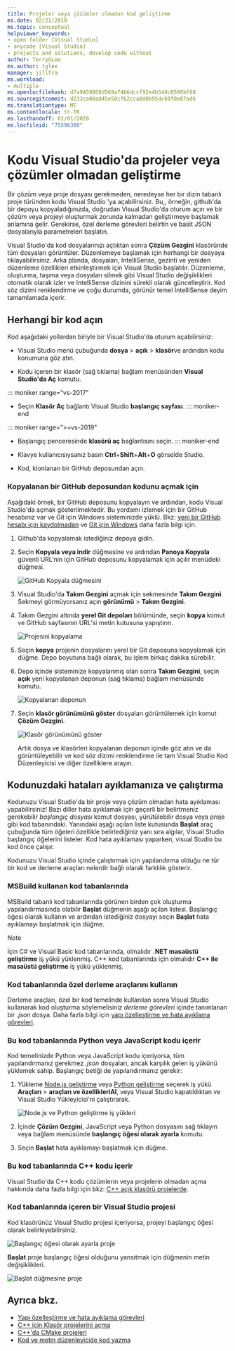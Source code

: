 ```yaml
---
title: Projeler veya çözümler olmadan kod geliştirme
ms.date: 02/21/2018
ms.topic: conceptual
helpviewer_keywords:
- open folder [Visual Studio]
- anycode [Visual Studio]
- projects and solutions, develop code without
author: TerryGLee
ms.author: tglee
manager: jillfra
ms.workload:
- multiple
ms.openlocfilehash: d7a9459868d569a7466dccf92e4b548c0500bf80
ms.sourcegitcommit: d233ca00ad45e50cf62cca0d0b95dc69f0a87ad6
ms.translationtype: MT
ms.contentlocale: tr-TR
ms.lasthandoff: 01/01/2020
ms.locfileid: "75596300"
---
```

# <a name="develop-code-in-visual-studio-without-projects-or-solutions"></a>Kodu Visual Studio'da projeler veya çözümler olmadan geliştirme

Bir çözüm veya proje dosyası gerekmeden, neredeyse her bir dizin tabanlı proje türünden kodu Visual Studio 'ya açabilirsiniz. Bu,, örneğin, github'da bir depoyu kopyaladığınızda, doğrudan Visual Studio'da oturum açın ve bir çözüm veya projeyi oluşturmak zorunda kalmadan geliştirmeye başlamak anlamına gelir. Gerekirse, özel derleme görevleri belirtin ve basit JSON dosyalarıyla parametreleri başlatın.

Visual Studio'da kod dosyalarınızı açtıktan sonra **Çözüm Gezgini** klasöründe tüm dosyaları görüntüler. Düzenlemeye başlamak için herhangi bir dosyaya tıklayabilirsiniz. Arka planda, dosyaları, IntelliSense, gezinti ve yeniden düzenleme özellikleri etkinleştirmek için Visual Studio başlatılır. Düzenleme, oluşturma, taşıma veya dosyaları silmek gibi Visual Studio değişiklikleri otomatik olarak izler ve IntelliSense dizinini sürekli olarak güncelleştirir. Kod söz dizimi renklendirme ve çoğu durumda, görünür temel IntelliSense deyim tamamlamada içerir.

## <a name="open-any-code"></a>Herhangi bir kod açın

Kod aşağıdaki yollardan biriyle bir Visual Studio'da oturum açabilirsiniz:

- Visual Studio menü çubuğunda **dosya** > **açık** > **klasör**ve ardından kodu konumuna göz atın.

- Kodu içeren bir klasör (sağ tıklama) bağlam menüsünden **Visual Studio'da Aç** komutu.

::: moniker range="vs-2017"
- Seçin **Klasör Aç** bağlantı Visual Studio **başlangıç sayfası**.
::: moniker-end

::: moniker range=">=vs-2019"
- Başlangıç penceresinde **klasörü aç** bağlantısını seçin.
::: moniker-end

- Klavye kullanıcısıysanız basın **Ctrl**+**Shift**+**Alt**+**O** görselde Studio.

- Kod, klonlanan bir GitHub deposundan açın.

### <a name="to-open-code-from-a-cloned-github-repo"></a>Kopyalanan bir GitHub deposundan kodunu açmak için

Aşağıdaki örnek, bir GitHub deposunu kopyalayın ve ardından, kodu Visual Studio'da açmak gösterilmektedir. Bu yordamı izlemek için bir GitHub hesabınız var ve Git için Windows sisteminizde yüklü. Bkz: [yeni bir GitHub hesabı için kaydolmadan](https://help.github.com/articles/signing-up-for-a-new-github-account/) ve [Git için Windows](https://git-for-windows.github.io/) daha fazla bilgi için.

1. Github'da kopyalamak istediğiniz depoya gidin.

1. Seçin **Kopyala veya indir** düğmesine ve ardından **Panoya Kopyala** güvenli URL'nin için GitHub deposunu kopyalamak için açılır menüdeki düğmesi.

   ![GitHub Kopyala düğmesini](./media/VSIDE_Code_Clone.png)

1. Visual Studio'da **Takım Gezgini** açmak için sekmesinde **Takım Gezgini**. Sekmeyi görmüyorsanız açın **görünümü** > **Takım Gezgini**.

1. Takım Gezgini altında **yerel Git depoları** bölümünde, seçin **kopya** komut ve GitHub sayfasının URL'si metin kutusuna yapıştırın.

   ![Projesini kopyalama](./media/VSIDE_Code_Clone2.png)

1. Seçin **kopya** projenin dosyalarını yerel bir Git deposuna kopyalamak için düğme. Depo boyutuna bağlı olarak, bu işlem birkaç dakika sürebilir.

1. Depo içinde sisteminize kopyalanmış olan sonra **Takım Gezgini**, seçin **açık** yeni kopyalanan deponun (sağ tıklama) bağlam menüsünde komutu.

   ![Kopyalanan deponun](./media/VSIDE_Code_Clone3.png)

1. Seçin **klasör görünümünü göster** dosyaları görüntülemek için komut **Çözüm Gezgini**.

   ![Klasör görünümünü göster](./media/VSIDE_Code_Clone3_show.png)

   Artık dosya ve klasörleri kopyalanan deponun içinde göz atın ve da görüntüleyebilir ve kod söz dizimi renklendirme ile tam Visual Studio Kod Düzenleyicisi ve diğer özelliklere arayın.

## <a name="run-and-debug-your-code"></a>Kodunuzdaki hataları ayıklamanıza ve çalıştırma

Kodunuzu Visual Studio'da bir proje veya çözüm olmadan hata ayıklaması yapabilirsiniz! Bazı diller hata ayıklamak için geçerli bir belirtmeniz gerekebilir *başlangıç dosyası* komut dosyası, yürütülebilir dosya veya proje gibi kod tabanındaki. Yanındaki aşağı açılan liste kutusunda **Başlat** araç çubuğunda tüm öğeleri özellikle belirlediğiniz yanı sıra algılar, Visual Studio başlangıç öğelerini listeler. Kod hata ayıklaması yaparken, visual Studio bu kod önce çalışır.

Kodunuzu Visual Studio içinde çalıştırmak için yapılandırma olduğu ne tür bir kod ve derleme araçları nelerdir bağlı olarak farklılık gösterir.

### <a name="codebases-that-use-msbuild"></a>MSBuild kullanan kod tabanlarında

MSBuild tabanlı kod tabanlarında görünen birden çok oluşturma yapılandırmasında olabilir **Başlat** düğmenin aşağı açılan listesi. Başlangıç öğesi olarak kullanın ve ardından istediğiniz dosyayı seçin **Başlat** hata ayıklamayı başlatmak için düğme.

> [!NOTE]
> İçin C# ve Visual Basic kod tabanlarında, olmalıdır **.NET masaüstü geliştirme** iş yükü yüklenmiş. C++ kod tabanlarında için olmalıdır **C++ ile masaüstü geliştirme** iş yükü yüklenmiş.

### <a name="codebases-that-use-custom-build-tools"></a>Kod tabanlarında özel derleme araçlarını kullanın

Derleme araçları, özel bir kod temelinde kullanılan sonra Visual Studio kullanarak kod oluşturma söylemelisiniz *derleme görevleri* içinde tanımlanan bir *.json* dosya. Daha fazla bilgi için [yapı özelleştirme ve hata ayıklama görevleri](../ide/customize-build-and-debug-tasks-in-visual-studio.md).

### <a name="codebases-that-contain-python-or-javascript-code"></a>Bu kod tabanlarında Python veya JavaScript kodu içerir

Kod temelinizde Python veya JavaScript kodu içeriyorsa, tüm yapılandırmanız gerekmez *.json* dosyaları, ancak karşılık gelen iş yükünü yüklemek sahip. Başlangıç betiği de yapılandırmanız gerekir:

1. Yükleme [Node.js geliştirme](https://visualstudio.microsoft.com/vs/node-js/) veya [Python geliştirme](https://visualstudio.microsoft.com/vs/python/) seçerek iş yükü **Araçları** > **araçları ve özellikleriAl**, veya Visual Studio kapatıldıktan ve Visual Studio Yükleyicisi'ni çalıştırarak.

   ![Node.js ve Python geliştirme iş yükleri](media/python_nodejs_workloads.png)

1. İçinde **Çözüm Gezgini**, JavaScript veya Python dosyasını sağ tıklayın veya bağlam menüsünde **başlangıç öğesi olarak ayarla** komutu.

1. Seçin **Başlat** hata ayıklamayı başlatmak için düğme.

### <a name="codebases-that-contain-c-code"></a>Bu kod tabanlarında C++ kodu içerir

Visual Studio'da C++ kodu çözümlerin veya projelerin olmadan açma hakkında daha fazla bilgi için bkz: [C++ açık klasörü projelerde](/cpp/build/open-folder-projects-cpp).

### <a name="codebases-that-contain-a-visual-studio-project"></a>Kod tabanlarında içeren bir Visual Studio projesi

Kod klasörünüz Visual Studio projesi içeriyorsa, projeyi başlangıç öğesi olarak belirleyebilirsiniz.

![Başlangıç öğesi olarak ayarla proje](media/customize-set-project-as-startup-item.png)

**Başlat** proje başlangıç öğesi olduğunu yansıtmak için düğmenin metin değişiklikleri.

![Başlat düğmesine proje](media/customize-start-button-project.png)

## <a name="see-also"></a>Ayrıca bkz.

- [Yapı özelleştirme ve hata ayıklama görevleri](../ide/customize-build-and-debug-tasks-in-visual-studio.md)
- [C++ için Klasör projelerini açma](/cpp/build/open-folder-projects-cpp)
- [C++'da CMake projeleri](/cpp/build/cmake-projects-in-visual-studio)
- [Kod ve metin düzenleyicide kod yazma](../ide/writing-code-in-the-code-and-text-editor.md)

